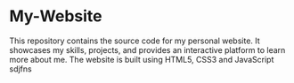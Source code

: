 # My-Website
This repository contains the source code for my personal website. It showcases my skills, projects, and provides an interactive platform to learn more about me. The website is built using HTML5, CSS3 and JavaScript
sdjfns
